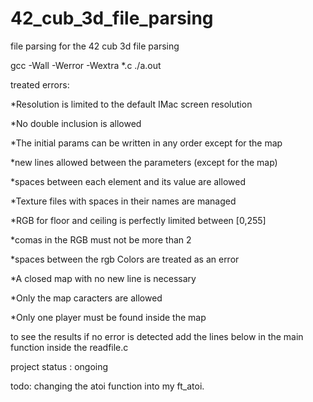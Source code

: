 # 42_cub_3d_file_parsing
file parsing for the 42 cub 3d file parsing

gcc -Wall -Werror -Wextra *.c
./a.out

treated errors:

*Resolution is limited to the default IMac screen resolution

*No double inclusion is allowed

*The initial params can be written in any order except for the map

*new lines allowed between the parameters (except for the map)

*spaces between each element and its value are allowed

*Texture files with spaces in their names are managed

*RGB for floor and ceiling is perfectly limited between [0,255]

*comas in the RGB must not be more than 2

*spaces between the rgb Colors are treated as an error

*A closed map with no new line is necessary

*Only the map caracters are allowed

*Only one player must be found inside the map

to see the results if no error is detected add the lines below in the main function inside the readfile.c
	<!-- printf("%d\n%d\n", g_width, g_height);
	printf("%s\n%s\n%s\n%s\n%s\n", g_no, g_so, g_we, g_ea, g_s);
	printf("floor rgb:%d,%d,%d\n", g_fr, g_fg, g_fb);
	printf("ceiling rgb:%d,%d,%d\n", g_cr, g_cg, g_cb);
	for(int i = 0; ugh[i]; i++)
		printf("%s\n", ugh[i]); -->

project status : ongoing

todo: changing the atoi function into my ft_atoi.
